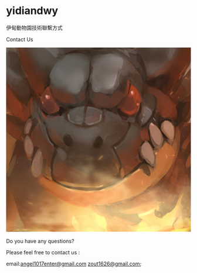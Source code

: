 # yidiandwy

伊甸動物園技術聯繫方式 


Contact Us

![image](https://github.com/angelenter/yidiandwy/blob/main/icon/icon.jpg)

Do you have any questions?


Please feel free to contact us : 
  
  email:angel1017enter@gmail.com
        zout1626@gmail.com;
 